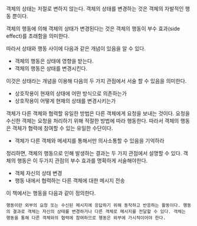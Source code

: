 객체의 상태는 저절로 변하지 않는다.
객체의 상태를 변경하는 것은 객체의 자발적인 행동 뿐이다.

객체의 행동에 의해 객체의 상태가 변경된다는 것은 객체의 행동이 부수 효과(side effect)를 초래함을 의미한다.

따라서 상태와 행동 사이에 다음과 같은 개념이 있음을 알 수 있다.
- 객체의 행동은 상태에 영향을 받는다.
- 객체의 행동은 상태를 변경시킨다.

이것은 상태라는 개념을 이용해 다음의 두 가지 관점에서 서술 할 수 있음을 의미한다.
- 상호작용이 현재의 상태에 어떤 방식으로 의존하는가
- 상호작용이 어떻게 현재의 상태를 변경시키는가


객체가 다른 객체와 협력할 유일한 방법은 다른 객체에게 요청을 보내는 것이다.
요청을 수신한 객체는 요청을 처리하기 위해 적절한 방법에 따라 행동한다.
따라서 객체의 행동은 객체가 협력에 참여할 수 있는 유일한 수단이다.
* 객체가 다른 객체와 메세지를 통해서만 의사소통할 수 있음을 기억하라

정리하면, 객체의 행동으로 인해 발생하는 결과는 두 가지 관점에서 설명할 수 있다.
객체의 행동은 이 두가지 관점의 부수 효과를 명확하게 서술해야한다.
- 객체 자신의 상태 변경
- 행동 내에서 협력하는 다른 객체에 대한 메시지 전송

이 책에서는 행동을 다음과 같이 정의한다.
```
행동이란 외부의 요청 또는 수신된 메시지에 응답하기 위해 동작하고 반응하는 활동이다. 행동의 결과로 객체는 자신의 상태를 변경하거나 다른 객체로 메시지를 전달할 수 있다. 객체는 행동을 통해 다른 객체와의 협력에 참여하므로 행동은 외부에 가시적이어야 한다.
```